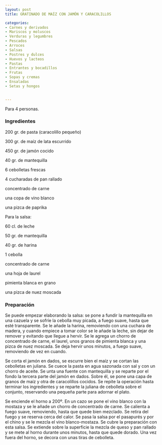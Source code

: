 ```yaml
---
layout: post
title: GRATINADO DE MAÍZ CON JAMÓN Y CARACOLILLOS

categories:
- Carnes y derivados
- Mariscos y moluscos
- Verduras y legumbres
- Pescados
- Arroces
- Salsas
- Postres y dulces
- Huevos y lacteos
- Pastas
- Entrantes y bocadillos
- Frutas
- Sopas y cremas
- Ensaladas
- Setas y hongos
 

---
```

Para 4 personas.

<h3>Ingredientes</h3>

200 gr. de pasta (caracolillo pequeño)

300 gr. de maíz de lata escurrido

450 gr. de jamón cocido

40 gr. de mantequilla

6 cebolletas frescas

4 cucharadas de pan rallado

concentrado de carne

una copa de vino blanco

una pizca de paprika

Para la salsa:

60 cl. de leche

50 gr. de mantequilla

40 gr. de harina

1 cebolla

concentrado de carne

una hoja de laurel

pimienta blanca en grano

una pizca de nuez moscada

<h3>Preparación</h3>

Se puede empezar elaborando la salsa: se pone a fundir la mantequilla en una cazuela y se sofríe la cebolla muy picada, a fuego suave, hasta que esté transparente. Se le añade la harina, removiendo con una cuchara de madera, y cuando empiece a tomar color se le añade la leche, sin dejar de remover y evitando que llegue a hervir. Se le agrega un chorro de concentrado de carne, el laurel, unos granos de pimienta blanca y una pizca de nuez moscada. Se deja hervir unos minutos, a fuego suave, removiendo de vez en cuando.

Se corta el jamón en dados, se escurre bien el maíz y se cortan las cebolletas en juliana. Se cuece la pasta en agua sazonada con sal y con un chorro de aceite. Se unta una fuente con mantequilla y se reparte por el fondo la tercera parte del jamón en dados. Sobre él, se pone una capa de granos de maíz y otra de caracolillos cocidos. Se repite la operación hasta terminar los ingredientes y se reparte la juliana de cebolleta sobre el conjunto, reservando una pequeña parte para adornar el plato.

Se enciende el horno a 200&ordm;. En un cazo se pone el vino blanco con la mostaza y se le añade un chorro de concentrado de carne. Se calienta a fuego suave, removiendo, hasta que quede bien mezclado. Se retira del fuego y se reserva cerca del calor. Se pasa la salsa por el pasapurés y por el chino y se le mezcla el vino blanco-mostaza. Se cubre la preparación con esta salsa. Se extiende sobre la superficie la mezcla de queso y pan rallado y se mete al horno durante unos minutos, hasta que quede dorado. Una vez fuera del horno, se decora con unas tiras de cebolleta.

